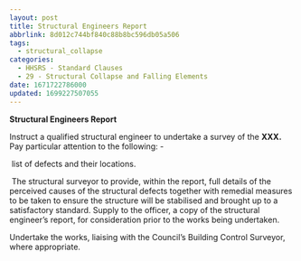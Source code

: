 ```yaml
---
layout: post
title: Structural Engineers Report
abbrlink: 8d012c744bf840c88b8bc596db05a506
tags:
  - structural_collapse
categories:
  - HHSRS - Standard Clauses
  - 29 - Structural Collapse and Falling Elements
date: 1671722786000
updated: 1699227507055
---
```


**Structural Engineers Report**

Instruct a qualified structural engineer to undertake a survey of the **XXX.** Pay particular attention to the following: -

 list of defects and their locations.

 The structural surveyor to provide, within the report, full details of the perceived causes of the structural defects together with remedial measures to be taken to ensure the structure will be stabilised and brought up to a satisfactory standard. Supply to the officer, a copy of the structural engineer’s report, for consideration prior to the works being undertaken.

Undertake the works, liaising with the Council’s Building Control Surveyor, where appropriate.

